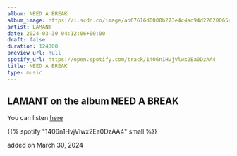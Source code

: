 ```yaml
---
album: NEED A BREAK
album_image: https://i.scdn.co/image/ab67616d0000b273e4c4ad94d22620065e9cbec6
artist: LAMANT
date: 2024-03-30 04:12:06+00:00
draft: false
duration: 124000
preview_url: null
spotify_url: https://open.spotify.com/track/1406n1HvjVlwx2Ea0DzAA4
title: NEED A BREAK
type: music
---
```



## LAMANT on the album NEED A BREAK

You can listen [here](https://open.spotify.com/track/1406n1HvjVlwx2Ea0DzAA4)

{{% spotify "1406n1HvjVlwx2Ea0DzAA4" small %}}

added on March 30, 2024